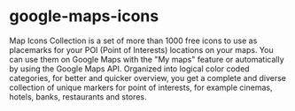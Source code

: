 # google-maps-icons

Map Icons Collection is a set of more than 1000 free icons to use as placemarks for your POI (Point of Interests) locations on your maps. You can use them on Google Maps with the "My maps" feature or automatically by using the Google Maps API.
Organized into logical color coded categories, for better and quicker overview, you get a complete and diverse collection of unique markers for point of interests, for example cinemas, hotels, banks, restaurants and stores.
